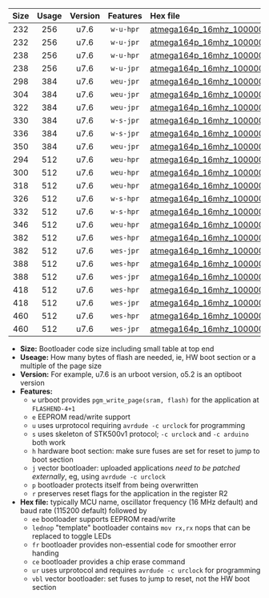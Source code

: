 |Size|Usage|Version|Features|Hex file|
|:-:|:-:|:-:|:-:|:--|
|232|256|u7.6|`w-u-hpr`|[atmega164p_16mhz_1000000bps_ur.hex](https://raw.githubusercontent.com/stefanrueger/urboot/main/atmega164p_16mhz_1000000bps_ur.hex)|
|232|256|u7.6|`w-u-jpr`|[atmega164p_16mhz_1000000bps_ur_vbl.hex](https://raw.githubusercontent.com/stefanrueger/urboot/main/atmega164p_16mhz_1000000bps_ur_vbl.hex)|
|238|256|u7.6|`w-u-hpr`|[atmega164p_16mhz_1000000bps_lednop_ur.hex](https://raw.githubusercontent.com/stefanrueger/urboot/main/atmega164p_16mhz_1000000bps_lednop_ur.hex)|
|238|256|u7.6|`w-u-jpr`|[atmega164p_16mhz_1000000bps_lednop_ur_vbl.hex](https://raw.githubusercontent.com/stefanrueger/urboot/main/atmega164p_16mhz_1000000bps_lednop_ur_vbl.hex)|
|298|384|u7.6|`weu-jpr`|[atmega164p_16mhz_1000000bps_ee_ur_vbl.hex](https://raw.githubusercontent.com/stefanrueger/urboot/main/atmega164p_16mhz_1000000bps_ee_ur_vbl.hex)|
|304|384|u7.6|`weu-jpr`|[atmega164p_16mhz_1000000bps_ee_lednop_ur_vbl.hex](https://raw.githubusercontent.com/stefanrueger/urboot/main/atmega164p_16mhz_1000000bps_ee_lednop_ur_vbl.hex)|
|322|384|u7.6|`weu-jpr`|[atmega164p_16mhz_1000000bps_ee_lednop_fr_ur_vbl.hex](https://raw.githubusercontent.com/stefanrueger/urboot/main/atmega164p_16mhz_1000000bps_ee_lednop_fr_ur_vbl.hex)|
|330|384|u7.6|`w-s-jpr`|[atmega164p_16mhz_1000000bps_vbl.hex](https://raw.githubusercontent.com/stefanrueger/urboot/main/atmega164p_16mhz_1000000bps_vbl.hex)|
|336|384|u7.6|`w-s-jpr`|[atmega164p_16mhz_1000000bps_lednop_vbl.hex](https://raw.githubusercontent.com/stefanrueger/urboot/main/atmega164p_16mhz_1000000bps_lednop_vbl.hex)|
|350|384|u7.6|`weu-jpr`|[atmega164p_16mhz_1000000bps_ee_lednop_fr_ce_ur_vbl.hex](https://raw.githubusercontent.com/stefanrueger/urboot/main/atmega164p_16mhz_1000000bps_ee_lednop_fr_ce_ur_vbl.hex)|
|294|512|u7.6|`weu-hpr`|[atmega164p_16mhz_1000000bps_ee_ur.hex](https://raw.githubusercontent.com/stefanrueger/urboot/main/atmega164p_16mhz_1000000bps_ee_ur.hex)|
|300|512|u7.6|`weu-hpr`|[atmega164p_16mhz_1000000bps_ee_lednop_ur.hex](https://raw.githubusercontent.com/stefanrueger/urboot/main/atmega164p_16mhz_1000000bps_ee_lednop_ur.hex)|
|318|512|u7.6|`weu-hpr`|[atmega164p_16mhz_1000000bps_ee_lednop_fr_ur.hex](https://raw.githubusercontent.com/stefanrueger/urboot/main/atmega164p_16mhz_1000000bps_ee_lednop_fr_ur.hex)|
|326|512|u7.6|`w-s-hpr`|[atmega164p_16mhz_1000000bps.hex](https://raw.githubusercontent.com/stefanrueger/urboot/main/atmega164p_16mhz_1000000bps.hex)|
|332|512|u7.6|`w-s-hpr`|[atmega164p_16mhz_1000000bps_lednop.hex](https://raw.githubusercontent.com/stefanrueger/urboot/main/atmega164p_16mhz_1000000bps_lednop.hex)|
|346|512|u7.6|`weu-hpr`|[atmega164p_16mhz_1000000bps_ee_lednop_fr_ce_ur.hex](https://raw.githubusercontent.com/stefanrueger/urboot/main/atmega164p_16mhz_1000000bps_ee_lednop_fr_ce_ur.hex)|
|382|512|u7.6|`wes-hpr`|[atmega164p_16mhz_1000000bps_ee.hex](https://raw.githubusercontent.com/stefanrueger/urboot/main/atmega164p_16mhz_1000000bps_ee.hex)|
|382|512|u7.6|`wes-jpr`|[atmega164p_16mhz_1000000bps_ee_vbl.hex](https://raw.githubusercontent.com/stefanrueger/urboot/main/atmega164p_16mhz_1000000bps_ee_vbl.hex)|
|388|512|u7.6|`wes-hpr`|[atmega164p_16mhz_1000000bps_ee_lednop.hex](https://raw.githubusercontent.com/stefanrueger/urboot/main/atmega164p_16mhz_1000000bps_ee_lednop.hex)|
|388|512|u7.6|`wes-jpr`|[atmega164p_16mhz_1000000bps_ee_lednop_vbl.hex](https://raw.githubusercontent.com/stefanrueger/urboot/main/atmega164p_16mhz_1000000bps_ee_lednop_vbl.hex)|
|418|512|u7.6|`wes-hpr`|[atmega164p_16mhz_1000000bps_ee_lednop_fr.hex](https://raw.githubusercontent.com/stefanrueger/urboot/main/atmega164p_16mhz_1000000bps_ee_lednop_fr.hex)|
|418|512|u7.6|`wes-jpr`|[atmega164p_16mhz_1000000bps_ee_lednop_fr_vbl.hex](https://raw.githubusercontent.com/stefanrueger/urboot/main/atmega164p_16mhz_1000000bps_ee_lednop_fr_vbl.hex)|
|460|512|u7.6|`wes-hpr`|[atmega164p_16mhz_1000000bps_ee_lednop_fr_ce.hex](https://raw.githubusercontent.com/stefanrueger/urboot/main/atmega164p_16mhz_1000000bps_ee_lednop_fr_ce.hex)|
|460|512|u7.6|`wes-jpr`|[atmega164p_16mhz_1000000bps_ee_lednop_fr_ce_vbl.hex](https://raw.githubusercontent.com/stefanrueger/urboot/main/atmega164p_16mhz_1000000bps_ee_lednop_fr_ce_vbl.hex)|

- **Size:** Bootloader code size including small table at top end
- **Useage:** How many bytes of flash are needed, ie, HW boot section or a multiple of the page size
- **Version:** For example, u7.6 is an urboot version, o5.2 is an optiboot version
- **Features:**
  + `w` urboot provides `pgm_write_page(sram, flash)` for the application at `FLASHEND-4+1`
  + `e` EEPROM read/write support
  + `u` uses urprotocol requiring `avrdude -c urclock` for programming
  + `s` uses skeleton of STK500v1 protocol; `-c urclock` and `-c arduino` both work
  + `h` hardware boot section: make sure fuses are set for reset to jump to boot section
  + `j` vector bootloader: uploaded applications *need to be patched externally*, eg, using `avrdude -c urclock`
  + `p` bootloader protects itself from being overwritten
  + `r` preserves reset flags for the application in the register R2
- **Hex file:** typically MCU name, oscillator frequency (16 MHz default) and baud rate (115200 default) followed by
  + `ee` bootloader supports EEPROM read/write
  + `lednop` "template" bootloader contains `mov rx,rx` nops that can be replaced to toggle LEDs
  + `fr` bootloader provides non-essential code for smoother error handing
  + `ce` bootloader provides a chip erase command
  + `ur` uses urprotocol and requires `avrdude -c urclock` for programming
  + `vbl` vector bootloader: set fuses to jump to reset, not the HW boot section
